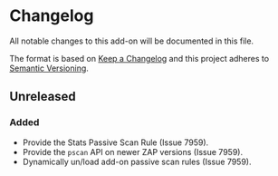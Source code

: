 # Changelog
All notable changes to this add-on will be documented in this file.

The format is based on [Keep a Changelog](https://keepachangelog.com/en/1.0.0/)
and this project adheres to [Semantic Versioning](https://semver.org/spec/v2.0.0.html).

## Unreleased
### Added
- Provide the Stats Passive Scan Rule (Issue 7959).
- Provide the `pscan` API on newer ZAP versions (Issue 7959).
- Dynamically un/load add-on passive scan rules (Issue 7959).

